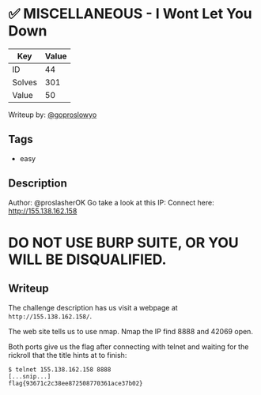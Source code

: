 # ✅ MISCELLANEOUS - I Wont Let You Down

| Key | Value |
| --- | --- |
| ID | 44 |
| Solves | 301 |
| Value | 50 |

Writeup by: [@goproslowyo](https://github.com/goproslowyo)

## Tags

- easy

## Description

Author: @proslasherOK Go take a look at this IP:   Connect here: http://155.138.162.158
# DO NOT USE BURP SUITE, OR YOU WILL BE DISQUALIFIED.

## Writeup

The challenge description has us visit a webpage at `http://155.138.162.158/`.

The web site tells us to use nmap. Nmap the IP find 8888 and 42069 open.

Both ports give us the flag after connecting with telnet and waiting for the rickroll that the title hints at to finish:

```shell
$ telnet 155.138.162.158 8888
[...snip...]
flag{93671c2c38ee872508770361ace37b02}
```
